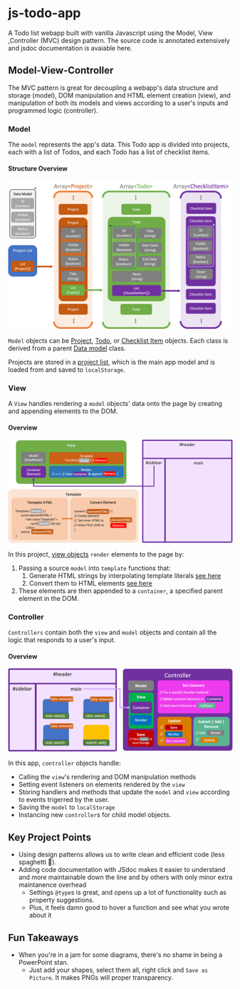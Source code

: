 # js-todo-app
A Todo list webapp built with vanilla Javascript using the Model, View ,Controller (MVC) design pattern. The source code is annotated extensively and jsdoc documentation is avaiable here.

## Model-View-Controller
The MVC pattern is great for decoupling a webapp's data structure and storage (model), DOM manipulation and HTML element creation (view), and manipulation of both its models and views according to a user's inputs and programmed logic (controller).

### Model
The `model` represents the app's data. This Todo app is divided into projects, each with a list of Todos, and each Todo has a list of checklist items. 

#### Structure Overview
![Model structure general overview](diagrams/model-structure.png)

`Model` objects can be [Project](out/Models.Project.html), [Todo](out/Models.Todo.html), or [Checklist Item](out/Models.ChecklistItem.html) objects. Each class is derived from a parent [Data model](out/Models.DataModel.html) class.

Projects are stored in a [project list](out/Models.ProjectList.html), which is the main app model and is loaded from and saved to `localStorage`.

### View
A `View` handles rendering a `model` objects' data onto the page by creating and appending elements to the DOM.

#### Overview
![Summary of View objects](diagrams/view-overview.png)

In this project, [view objects](out/Views-View.html) `render` elements to the page by: 
1. Passing a source `model` into `template` functions that:
   1.  Generate HTML strings by interpolating template literals [see here](out/templates_todo.js.html)
   2.   Convert them to HTML elements [see here](out/templates_index.js.html)
2. These elements are then appended to a `container`, a specified parent element in the DOM.

### Controller
`Controllers` contain both the `view` and `model` objects and contain all the logic that responds to a user's input.
#### Overview
![Controller Overview](diagrams/controller-overview.png)

In this app, `controller` objects handle:
- Calling the `view`'s rendering and DOM manipulation methods
- Setting event listeners on elements rendered by the `view`
- Storing handlers and methods that update the `model` and `view` according to  events trigerred by the user.
- Saving the `model` to `localStorage`
- Instancing new `controller`s for child model objects. 

## Key Project Points
- Using design patterns allows us to write clean and efficient code (less spaghetti 🍝).
- Adding code documentation with JSdoc makes it easier to understand and more maintainable down the line and by others with only minor extra maintanence overhead 
  - Settings `@type`s is great, and opens up a lot of functionality such as property suggestions.
  - Plus, it feels damn good to hover a function and see what you wrote about it

## Fun Takeaways
- When you're in a jam for some diagrams, there's no shame in being a PowerPoint stan.
  -  Just add your shapes, select them all, right click and `Save as Picture`. It makes PNGs will proper transparency.
